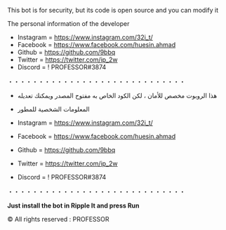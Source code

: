 This bot is for security, but its code is open source and you can modify it

The personal information of the developer

- Instagram = https://www.instagram.com/32i_t/
- Facebook = https://www.facebook.com/huesin.ahmad
- Github = https://github.com/9bbq
- Twitter = https://twitter.com/ip_2w
- Discord = !                      PROFESSOR#3874

・・・・・・・・・・・・・・・・・・・・・・・・・・・・・

- هذا الروبوت مخصص للأمان ، لكن الكود الخاص به مفتوح المصدر ويمكنك تعديله

- المعلومات الشخصية للمطور

- Instagram = https://www.instagram.com/32i_t/
- Facebook = https://www.facebook.com/huesin.ahmad
- Github = https://github.com/9bbq
- Twitter = https://twitter.com/ip_2w
- Discord = !                      PROFESSOR#3874

・・・・・・・・・・・・・・・・・・・・・・・・・・・・・

**Just install the bot in Ripple It and press Run**


©️ All rights reserved : PROFESSOR

